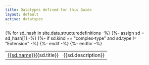 ```yaml
---
title: Datatypes defined for this Guide
layout: default
active: datatypes
---
```




<table>
{% for sd_hash in site.data.structuredefinitions -%}
  {%- assign sd = sd_hash[1] -%}
  {%- if sd.kind  == "complex-type" and sd.type != "Extension" -%}
   <tr><td> <a href="{{sd.path}}">{{sd.name}}</a>{{sd.title}}</td><td>{{sd.description}} </td></tr>
  {%- endif -%}
{%- endfor -%}
</table>
